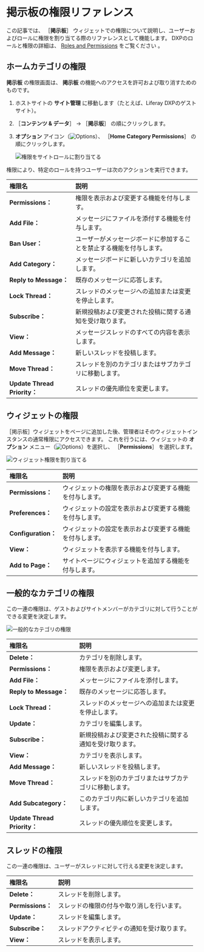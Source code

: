 # 掲示板の権限リファレンス

この記事では、 ［**掲示板**］ ウィジェットでの権限について説明し、ユーザーおよびロールに権限を割り当てる際のリファレンスとして機能します。 DXPのロールと権限の詳細は、 [Roles and Permissions](https://help.liferay.com/hc/articles/360017895212-Roles-and-Permissions) をご覧ください 。

<a name="home-category-permissions" />

## ホームカテゴリの権限

**掲示板** の権限画面は、 **掲示板** の機能へのアクセスを許可および取り消すためのものです。

1. ホストサイトの **サイト管理** に移動します（たとえば、Liferay DXPのゲストサイト）。
1. ［**コンテンツ & データ**］ &rarr; ［**掲示板**］ の順にクリックします。
1. **オプション** アイコン（![Options](./message-boards-permissions-reference/images/01.png)）、 ［**Home Category Permissions**］ の順にクリックします。

    ![権限をサイトロールに割り当てる](./message-boards-permissions-reference/images/03.png)

権限により、特定のロールを持つユーザーは次のアクションを実行できます。

| 権限名                         | 説明                                 |
| :--- | :--- |
| **Permissions：** | 権限を表示および変更する機能を付与します。              |
| **Add File：** | メッセージにファイルを添付する機能を付与します。           |
| **Ban User：** | ユーザーがメッセージボードに参加することを禁止する機能を付与します。 |
| **Add Category：** | メッセージボードに新しいカテゴリを追加します。            |
| **Reply to Message：** | 既存のメッセージに応答します。                    |
| **Lock Thread：** | スレッドのメッセージへの追加または変更を停止します。         |
| **Subscribe：** | 新規投稿および変更された投稿に関する通知を受け取ります。       |
| **View：** | メッセージスレッドのすべての内容を表示します。            |
| **Add Message：** | 新しいスレッドを投稿します。                     |
| **Move Thread：** | スレッドを別のカテゴリまたはサブカテゴリに移動します。        |
| **Update Thread Priority：** | スレッドの優先順位を変更します。                   |

<a name="widget-permissions" />

## ウィジェットの権限

［掲示板］ウィジェットをページに追加した後、管理者はそのウィジェットインスタンスの通常権限にアクセスできます。 これを行うには、ウィジェットの **オプション** メニュー（![Options](./message-boards-permissions-reference/images/02.png)）を選択し、 ［**Permissions**］ を選択します。

![ウィジェット権限を割り当てる](./message-boards-permissions-reference/images/04.png)

| 権限名                | 説明                           |
| :--- | :--- |
| **Permissions：** | ウィジェットの権限を表示および変更する機能を付与します。 |
| **Preferences：** | ウィジェットの設定を表示および変更する機能を付与します。 |
| **Configuration：** | ウィジェットの設定を表示および変更する機能を付与します。 |
| **View：** | ウィジェットを表示する機能を付与します。         |
| **Add to Page：** | サイトページにウィジェットを追加する機能を付与します。  |

<a name="general-category-permissions" />

## 一般的なカテゴリの権限

この一連の権限は、ゲストおよびサイトメンバーがカテゴリに対して行うことができる変更を決定します。

![一般的なカテゴリの権限](./message-boards-permissions-reference/images/05.png)

| 権限名                         | 説明                           |
| :--- | :--- |
| **Delete：** | カテゴリを削除します。                  |
| **Permissions：** | 権限を表示および変更します。               |
| **Add File：** | メッセージにファイルを添付します。            |
| **Reply to Message：** | 既存のメッセージに応答します。              |
| **Lock Thread：** | スレッドのメッセージへの追加または変更を停止します。   |
| **Update：** | カテゴリを編集します。                  |
| **Subscribe：** | 新規投稿および変更された投稿に関する通知を受け取ります。 |
| **View：** | カテゴリを表示します。                  |
| **Add Message：** | 新しいスレッドを投稿します。               |
| **Move Thread：** | スレッドを別のカテゴリまたはサブカテゴリに移動します。  |
| **Add Subcategory：** | このカテゴリ内に新しいカテゴリを追加します。       |
| **Update Thread Priority：** | スレッドの優先順位を変更します。             |

<a name="thread-permissions" />

## スレッドの権限

 この一連の権限は、ユーザーがスレッドに対して行える変更を決定します。

| 権限名              | 説明                     |
| :--- | :--- |
| **Delete：** | スレッドを削除します。            |
| **Permissions：** | スレッドの権限の付与や取り消しを行います。  |
| **Update：** | スレッドを編集します。            |
| **Subscribe：** | スレッドアクティビティの通知を受け取ります。 |
| **View：** | スレッドを表示します。            |
